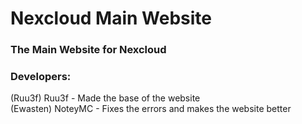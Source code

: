 # Nexcloud Main Website
### The Main Website for Nexcloud
### Developers:
(Ruu3f) Ruu3f - Made the base of the website <br>
(Ewasten) NoteyMC - Fixes the errors and makes the website better
